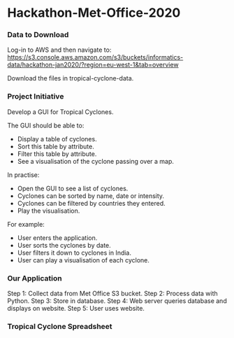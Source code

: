 # Hackathon-Met-Office-2020

### Data to Download
Log-in to AWS and then navigate to:
https://s3.console.aws.amazon.com/s3/buckets/informatics-data/hackathon-jan2020/?region=eu-west-1&tab=overview

Download the files in tropical-cyclone-data.

### Project Initiative

Develop a GUI for Tropical Cyclones.

The GUI should be able to:

- Display a table of cyclones.
- Sort this table by attribute.
- Filter this table by attribute.
- See a visualisation of the cyclone passing over a map.

In practise:

- Open the GUI to see a list of cyclones.
- Cyclones can be sorted by name, date or intensity.
- Cyclones can be filtered by countries they entered.
- Play the visualisation.

For example:
- User enters the application.
- User sorts the cyclones by date.
- User filters it down to cyclones in India.
- User can play a visualisation of each cyclone.

### Our Application

Step 1: Collect data from Met Office S3 bucket.
Step 2: Process data with Python.
Step 3: Store in database.
Step 4: Web server queries database and displays on website.
Step 5: User uses website.

### Tropical Cyclone Spreadsheet

